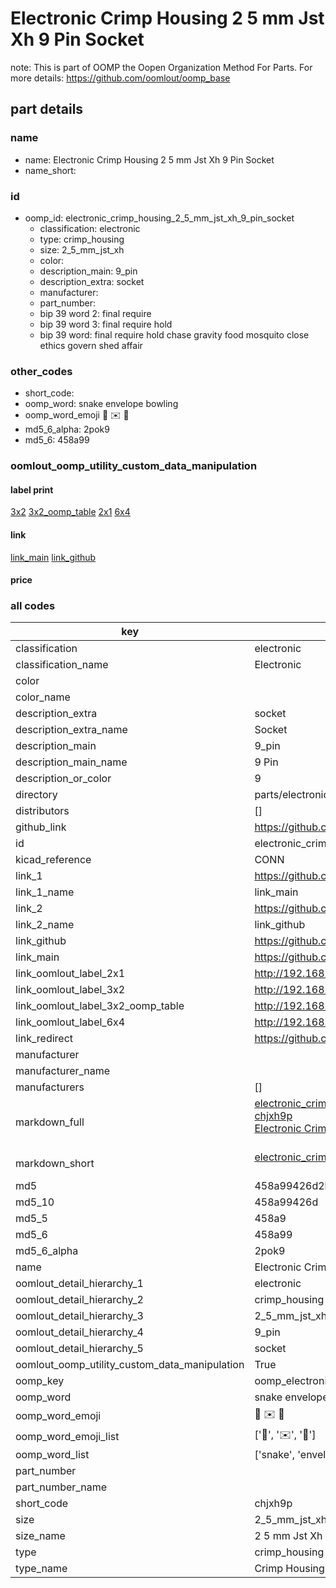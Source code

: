 # Electronic Crimp Housing 2 5 mm Jst Xh 9 Pin Socket  

note: This is part of OOMP the Oopen Organization Method For Parts. For more details: https://github.com/oomlout/oomp_base

##  part details
  







### name
* name: Electronic Crimp Housing 2 5 mm Jst Xh 9 Pin Socket
* name_short: 
### id
* oomp_id: electronic_crimp_housing_2_5_mm_jst_xh_9_pin_socket
  * classification: electronic
  * type: crimp_housing
  * size: 2_5_mm_jst_xh
  * color: 
  * description_main: 9_pin
  * description_extra: socket
  * manufacturer: 
  * part_number: 
  * bip 39 word 2: final require
  * bip 39 word 3: final require hold
  * bip 39 word: final require hold chase gravity food mosquito close ethics govern shed affair

### other_codes
* short_code: 
* oomp_word: snake envelope bowling
* oomp_word_emoji :snake: :envelope: :bowling:
* md5_6_alpha: 2pok9
* md5_6: 458a99






### oomlout_oomp_utility_custom_data_manipulation
#### label print
[3x2](http://192.168.1.245:1112/?label=oomp%202pok9)
[3x2_oomp_table](http://192.168.1.108:1112/?label=oomp%202pok9)
[2x1](http://192.168.1.242:1112/?label=oomp%202pok9)
[6x4](http://192.168.1.55:1112/?label=oomp%202pok9)    

#### link

[link_main](https://github.com/oomlout/oomlout_oomp_version_1_messy/tree/main/parts/electronic_crimp_housing_2_5_mm_jst_xh_9_pin_socket) [link_github](https://github.com/oomlout/oomlout_oomp_version_1_messy/tree/main/parts/electronic_crimp_housing_2_5_mm_jst_xh_9_pin_socket)                             

#### price







### all codes 
| key | value |  
| --- | --- |  
| classification | electronic |  
| classification_name | Electronic |  
| color |  |  
| color_name |  |  
| description_extra | socket |  
| description_extra_name | Socket |  
| description_main | 9_pin |  
| description_main_name | 9 Pin |  
| description_or_color | 9 |  
| directory | parts/electronic_crimp_housing_2_5_mm_jst_xh_9_pin_socket |  
| distributors | [] |  
| github_link | https://github.com/oomlout/oomlout_oomp_part_src/tree/main/parts/electronic_crimp_housing_2_5_mm_jst_xh_9_pin_socket |  
| id | electronic_crimp_housing_2_5_mm_jst_xh_9_pin_socket |  
| kicad_reference | CONN |  
| link_1 | https://github.com/oomlout/oomlout_oomp_version_1_messy/tree/main/parts/electronic_crimp_housing_2_5_mm_jst_xh_9_pin_socket |  
| link_1_name | link_main |  
| link_2 | https://github.com/oomlout/oomlout_oomp_version_1_messy/tree/main/parts/electronic_crimp_housing_2_5_mm_jst_xh_9_pin_socket |  
| link_2_name | link_github |  
| link_github | https://github.com/oomlout/oomlout_oomp_version_1_messy/tree/main/parts/electronic_crimp_housing_2_5_mm_jst_xh_9_pin_socket |  
| link_main | https://github.com/oomlout/oomlout_oomp_version_1_messy/tree/main/parts/electronic_crimp_housing_2_5_mm_jst_xh_9_pin_socket |  
| link_oomlout_label_2x1 | http://192.168.1.242:1112/?label=oomp%202pok9 |  
| link_oomlout_label_3x2 | http://192.168.1.245:1112/?label=oomp%202pok9 |  
| link_oomlout_label_3x2_oomp_table | http://192.168.1.108:1112/?label=oomp%202pok9 |  
| link_oomlout_label_6x4 | http://192.168.1.55:1112/?label=oomp%202pok9 |  
| link_redirect | https://github.com/oomlout/oomlout_oomp_version_1_messy/tree/main/parts/electronic_crimp_housing_2_5_mm_jst_xh_9_pin_socket |  
| manufacturer |  |  
| manufacturer_name |  |  
| manufacturers | [] |  
| markdown_full | [electronic_crimp_housing_2_5_mm_jst_xh_9_pin_socket](none)<br>[chjxh9p](none)<br>[Electronic Crimp Housing 2 5 Mm Jst Xh 9 Pin Socket](none)<br><br> |  
| markdown_short | [electronic_crimp_housing_2_5_mm_jst_xh_9_pin_socket](none)<br><br> |  
| md5 | 458a99426d2bb2016b33026ad92dc2b4 |  
| md5_10 | 458a99426d |  
| md5_5 | 458a9 |  
| md5_6 | 458a99 |  
| md5_6_alpha | 2pok9 |  
| name | Electronic Crimp Housing 2 5 mm Jst Xh 9 Pin Socket |  
| oomlout_detail_hierarchy_1 | electronic |  
| oomlout_detail_hierarchy_2 | crimp_housing |  
| oomlout_detail_hierarchy_3 | 2_5_mm_jst_xh |  
| oomlout_detail_hierarchy_4 | 9_pin |  
| oomlout_detail_hierarchy_5 | socket |  
| oomlout_oomp_utility_custom_data_manipulation | True |  
| oomp_key | oomp_electronic_crimp_housing_2_5_mm_jst_xh_9_pin_socket |  
| oomp_word | snake envelope bowling |  
| oomp_word_emoji | :snake: :envelope: :bowling: |  
| oomp_word_emoji_list | [':snake:', ':envelope:', ':bowling:'] |  
| oomp_word_list | ['snake', 'envelope', 'bowling'] |  
| part_number |  |  
| part_number_name |  |  
| short_code | chjxh9p |  
| size | 2_5_mm_jst_xh |  
| size_name | 2 5 mm Jst Xh |  
| type | crimp_housing |  
| type_name | Crimp Housing |  
